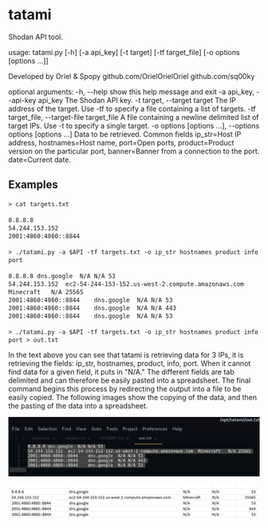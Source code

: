 # tatami
Shodan API tool.

usage: tatami.py [-h] [-a api_key] [-t target] [-tf target_file] [-o options [options ...]]
                                                
Developed by Oriel & Spopy
github.com/OrielOrielOriel
github.com/sq00ky

optional arguments:
  -h, --help            show this help message and exit
  -a api_key, --api-key api_key
                        The Shodan API key.
  -t target, --target target
                        The IP address of the target. Use -tf to specify a file containing a list of targets.
  -tf target_file, --target-file target_file
                        A file containing a newline delimited list of target IPs. Use -t to specify a single target.
  -o options [options ...], --options options [options ...]
                        Data to be retrieved. Common fields ip_str=Host IP address, hostnames=Host name, port=Open ports, product=Product version on the particular port, banner=Banner from a connection to the port. date=Current date.


## Examples
```
> cat targets.txt 

8.8.8.8
54.244.153.152
2001:4860:4860::8844

> ./tatami.py -a $API -tf targets.txt -o ip_str hostnames product info port

8.8.8.8	dns.google	N/A	N/A	53
54.244.153.152	ec2-54-244-153-152.us-west-2.compute.amazonaws.com	Minecraft	N/A	25565
2001:4860:4860::8844	dns.google	N/A	N/A	53
2001:4860:4860::8844	dns.google	N/A	N/A	443
2001:4860:4860::8844	dns.google	N/A	N/A	53

> ./tatami.py -a $API -tf targets.txt -o ip_str hostnames product info port > out.txt
```

In the text above you can see that tatami is retrieving data for 3 IPs, it is retrieving the fields: ip_str, hostnames, product, info, port. When it cannot find data for a given field, it puts in "N/A." The different fields are tab delimited and can therefore be easily pasted into a spreadsheet. The final command begins this process by redirecting the output into a file to be easily copied. The following images show the copying of the data, and then the pasting of the data into a spreadsheet. 

![Copying output from a text file](/photos/copying.png)

![Pasting output into a spreadsheet. Each field goes into a separate cell](/photos/pasted.png)
